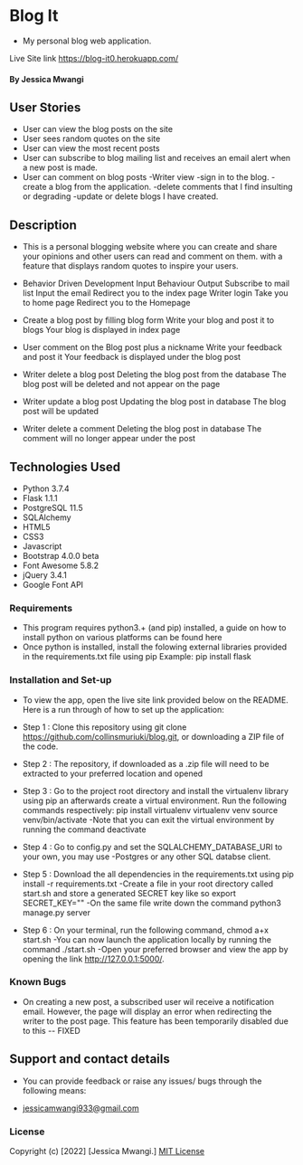 # Blog It
- My personal blog web application.

Live Site link https://blog-it0.herokuapp.com/

#### By Jessica Mwangi

## User Stories
- User can view the blog posts on the site
- User sees random quotes on the site
- User can view the most recent posts
- User can subscribe to blog mailing list and receives an email alert when a new post is made.
- User can comment on blog posts
  -Writer view
  -sign in to the blog.
  -create a blog from the application.
  -delete comments that I find insulting or degrading
 -update or delete blogs I have created.


## Description
 - This is a personal blogging website where you can create and share your opinions and other users can read and comment on them. with a feature that displays random quotes to inspire your users.

- Behavior Driven Development
Input	Behaviour	Output
Subscribe to mail list	Input the email	Redirect you to the index page
Writer login	Take you to home page	Redirect you to the Homepage
- Create a blog post by filling blog form	Write your blog and post it to blogs	Your blog is displayed in index page
- User comment on the Blog post plus a nickname	Write your feedback and post it	Your feedback is displayed under the blog post
- Writer delete a blog post	Deleting the blog post from the database	The blog post will be deleted and not appear on the page
- Writer update a blog post	Updating the blog post in database	The blog post will be updated
- Writer delete a comment	Deleting the blog post in database	The comment will no longer appear under the post

## Technologies Used
- Python 3.7.4
- Flask 1.1.1
- PostgreSQL 11.5
- SQLAlchemy
- HTML5
- CSS3
- Javascript
- Bootstrap 4.0.0 beta
- Font Awesome 5.8.2
- jQuery 3.4.1
- Google Font API


### Requirements


- This program requires python3.+ (and pip) installed, a guide on how to install python on various platforms can be found here
- Once python is installed, install the folowing external libraries provided in the requirements.txt file using pip
Example:
pip install flask

### Installation and Set-up
- To view the app, open the live site link provided below on the README. Here is a run through of how to set up the application:

- Step 1 : Clone this repository using git clone https://github.com/collinsmuriuki/blog.git, or downloading a ZIP file of the code.
- Step 2 : The repository, if downloaded as a .zip file will need to be extracted to your preferred location and opened
- Step 3 : Go to the project root directory and install the virtualenv library using pip an afterwards create a virtual environment. Run the following commands respectively:
pip install virtualenv
virtualenv venv
source venv/bin/activate
-Note that you can exit the virtual environment by running the command deactivate
- Step 4 : Go to config.py and set the SQLALCHEMY_DATABASE_URI to your own, you may use -Postgres or any other SQL databse client.
- Step 5 : Download the all dependencies in the requirements.txt using pip install -r requirements.txt
-Create a file in your root directory called start.sh and store a generated SECRET key like so export SECRET_KEY="<your-key>"
-On the same file write down the command python3 manage.py server
- Step 6 : On your terminal, run the following command, chmod a+x start.sh
-You can now launch the application locally by running the command ./start.sh
-Open your preferred browser and view the app by opening the link http://127.0.0.1:5000/.

### Known Bugs
- On creating a new post, a subscribed user wil receive a notification email. However, the page will display an error when redirecting the writer to the post page. This feature has been temporarily disabled due to this -- FIXED

## Support and contact details
- You can provide feedback or raise any issues/ bugs through the following means:

- jessicamwangi933@gmail.com


### License
Copyright (c) [2022] [Jessica Mwangi.]
[MIT License](https://choosealicense.com/licenses/mit/)